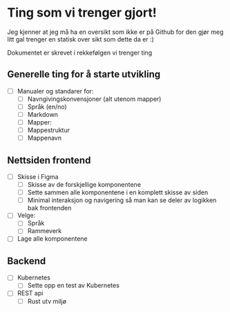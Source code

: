 # Ting som vi trenger gjort!

Jeg kjenner at jeg må ha en oversikt som ikke er på Github for den gjør meg litt gal trenger en statisk over sikt som dette da er :)

Dokumentet er skrevet i rekkefølgen vi trenger ting

## Generelle ting for å starte utvikling

- [ ] Manualer og standarer for:
  - [ ] Navngivingskonvensjoner (alt utenom mapper)
  - [ ] Språk (en/no)
  - [ ] Markdown
  - [ ]  Mapper:
    - [ ]  Mappestruktur
    - [ ]  Mappenavn

## Nettsiden frontend

- [ ] Skisse i Figma
  - [ ] Skisse av de forskjellige komponentene
  - [ ] Sette sammen alle komponentene i en komplett skisse av siden
  - [ ] Minimal interaksjon og navigering så man kan se deler av logikken bak frontenden

- [ ] Velge:
  - [ ] Språk
  - [ ] Rammeverk

- [ ] Lage alle komponentene

## Backend
- [ ] Kubernetes
  - [ ] Sette opp en test av Kubernetes 

- [ ] REST api
  - [ ] Rust utv miljø